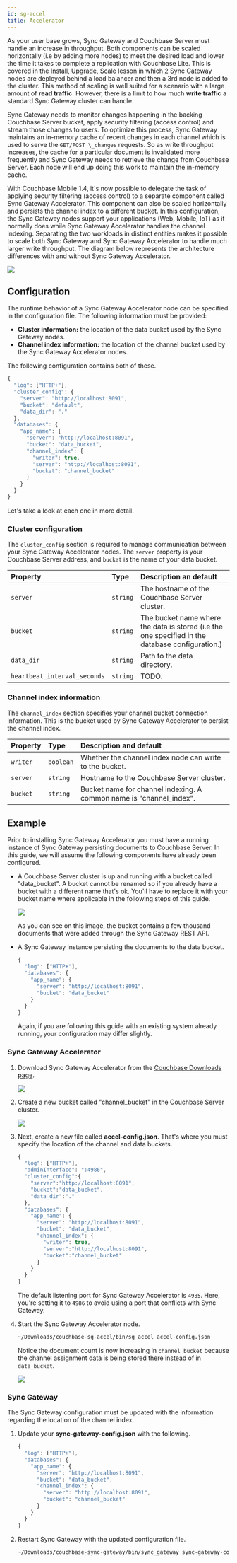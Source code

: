 ```yaml
---
id: sg-accel
title: Accelerator
---
```


As your user base grows, Sync Gateway and Couchbase Server must handle an increase in throughput. Both components can be scaled horizontally (i.e by adding more nodes) to meet the desired load and lower the time it takes to complete a replication with Couchbase Lite. This is covered in the [Install, Upgrade, Scale](/documentation/mobile/current/training/deploy/install/index.html) lesson in which 2 Sync Gateway nodes are deployed behind a load balancer and then a 3rd node is added to the cluster. This method of scaling is well suited for a scenario with a large amount of **read traffic**. However, there is a limit to how much **write traffic** a standard Sync Gateway cluster can handle.

Sync Gateway needs to monitor changes happening in the backing Couchbase Server bucket, apply security filtering (access control) and stream those changes to users. To optimize this process, Sync Gateway maintains an in-memory cache of recent changes in each channel which is used to serve the `GET/POST \_changes` requests. So as write throughput increases, the cache for a particular document is invalidated more frequently and Sync Gateway needs to retrieve the change from Couchbase Server. Each node will end up doing this work to maintain the in-memory cache.

With Couchbase Mobile 1.4, it's now possible to delegate the task of applying security filtering (access control) to a separate component called Sync Gateway Accelerator. This component can also be scaled horizontally and persists the channel index to a different bucket. In this configuration, the Sync Gateway nodes support your applications (Web, Mobile, IoT) as it normally does while Sync Gateway Accelerator handles the channel indexing. Separating the two workloads in distinct entities makes it possible to scale both Sync Gateway and Sync Gateway Accelerator to handle much larger write throughput. The diagram below represents the architecture differences with and without Sync Gateway Accelerator.

![](img/data_flow_overview.png)

## Configuration

The runtime behavior of a Sync Gateway Accelerator node can be specified in the configuration file. The following information must be provided:

  - **Cluster information:** the location of the data bucket used by the Sync Gateway nodes.
  - **Channel index information:** the location of the channel bucket used by the Sync Gateway Accelerator nodes.

The following configuration contains both of these.

```javascript
{
  "log": ["HTTP+"],
  "cluster_config": {
    "server": "http://localhost:8091",
    "bucket": "default",
    "data_dir": "."
  },
  "databases": {
    "app_name": {
      "server": "http://localhost:8091",
      "bucket": "data_bucket",
      "channel_index": {
        "writer": true,
        "server": "http://localhost:8091",
        "bucket": "channel_bucket"
      }
    }
  }
}
```

Let's take a look at each one in more detail.

### Cluster configuration

The `cluster_config` section is required to manage communication between your Sync Gateway Accelerator nodes. The `server` property is your Couchbase Server address, and `bucket` is the name of your data bucket.

|Property|Type|Description an default|
|:-------|:---|:---------------------|
|`server`|`string`|The hostname of the Couchbase Server cluster.|
|`bucket`|`string`|The bucket name where the data is stored (i.e the one specified in the database configuration.)|
|`data_dir`|`string`|Path to the data directory.|
|`heartbeat_interval_seconds`|`string`|TODO.|

### Channel index information

The `channel_index` section specifies your channel bucket connection information. This is the bucket used by Sync Gateway Accelerator to persist the channel index.

|Property|Type|Description and default|
|:-------|:---|:----------------------|
|`writer`|`boolean`|Whether the channel index node can write to the bucket.|
|`server`|`string`|Hostname to the Couchbase Server cluster.|
|`bucket`|`string`|Bucket name for channel indexing. A common name is "channel_index".|

## Example

Prior to installing Sync Gateway Accelerator you must have a running instance of Sync Gateway persisting documents to Couchbase Server. In this guide, we will assume the following components have already been configured.

- A Couchbase Server cluster is up and running with a bucket called "data_bucket". A bucket cannot be renamed so if you already have a bucket with a different name that's ok. You'll have to replace it with your bucket name where applicable in the following steps of this guide.

    ![](img/sg-accel-data-bucket.png)

    As you can see on this image, the bucket contains a few thousand documents that were added through the Sync Gateway
    REST API.

- A Sync Gateway instance persisting the documents to the data bucket.

    ```javascript
    {
      "log": ["HTTP+"],
      "databases": {
        "app_name": {
          "server": "http://localhost:8091",
          "bucket": "data_bucket"
        }
      }
    }
    ```

    Again, if you are following this guide with an existing system already running, your configuration may differ slightly.

### Sync Gateway Accelerator

1. Download Sync Gateway Accelerator from the [Couchbase Downloads page](http://www.couchbase.com/nosql-databases/downloads#couchbase-mobile).

    ![](img/downloads-add-ons.png)

2. Create a new bucket called "channel_bucket" in the Couchbase Server cluster.

    ![](img/sg-accel-channel-bucket.png)

3. Next, create a new file called **accel-config.json**. That's where you must specify the location of the channel and data buckets.

    ```javascript
    {
      "log": ["HTTP+"],
      "adminInterface": ":4986",
      "cluster_config":{
        "server":"http://localhost:8091",
        "bucket":"data_bucket",
        "data_dir":"."
      },
      "databases": {
        "app_name": {
          "server": "http://localhost:8091",
          "bucket": "data_bucket",
          "channel_index": {
            "writer": true,
            "server":"http://localhost:8091",
            "bucket":"channel_bucket"
          }
        }
      }
    }
    ```

    The default listening port for Sync Gateway Accelerator is `4985`. Here, you're setting it to `4986` to avoid using a port that conflicts with Sync Gateway.

4. Start the Sync Gateway Accelerator node.

    ```bash
    ~/Downloads/couchbase-sg-accel/bin/sg_accel accel-config.json
    ```

    Notice the document count is now increasing in `channel_bucket` because the channel assignment data is being stored there instead of in `data_bucket`.

    ![](img/channel-bucket.png)

### Sync Gateway

The Sync Gateway configuration must be updated with the information regarding the location of the channel index.

1. Update your **sync-gateway-config.json** with the following.

    ```javascript
    {
      "log": ["HTTP+"],
      "databases": {
        "app_name": {
          "server": "http://localhost:8091",
          "bucket": "data_bucket",
          "channel_index": {
            "server": "http://localhost:8091",
            "bucket": "channel_bucket"
          }
        }
      }
    }
    ```

2. Restart Sync Gateway with the updated configuration file.

    ```bash
    ~/Downloads/couchbase-sync-gateway/bin/sync_gateway sync-gateway-config.json
    ```